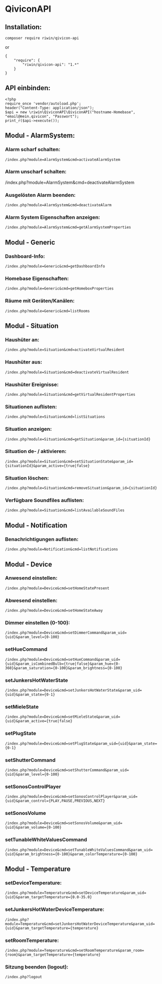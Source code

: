 # QiviconAPI

## Installation:

```
composer require riwin/qivicon-api
```

or

```
{
    "require": {
        "riwin/qivicon-api": "1.*"
    }
}
```


## API einbinden:

```
<?php
require_once 'vendor/autoload.php';
header("Content-Type: application/json");
$api = new \riwin\QiviconAPI\QiviconAPI("hostname-Homebase", "email@mein.qivicon", "Passwort");
print_r($api->execute());
```



## Modul - AlarmSystem:

### Alarm scharf schalten:
```
/index.php?module=AlarmSystem&cmd=activateAlarmSystem
```

### Alarm unscharf schalten:
/index.php?module=AlarmSystem&cmd=deactivateAlarmSystem

### Ausgelösten Alarm beenden:
```
/index.php?module=AlarmSystem&cmd=deactivateAlarm
```

### Alarm System Eigenschaften anzeigen:
```
/index.php?module=AlarmSystem&cmd=getAlarmSystemProperties
```


## Modul - Generic

### Dashboard-Info:
```
/index.php?module=Generic&cmd=getDashboardInfo
```

### Homebase Eigenschaften:
```
/index.php?module=Generic&cmd=getHomeboxProperties
```

### Räume mit Geräten/Kanälen:
```
/index.php?module=Generic&cmd=listRooms
```


## Modul - Situation

### Haushüter an:
```
/index.php?module=Situation&cmd=activateVirtualResident
```

### Haushüter aus:
```
/index.php?module=Situation&cmd=deactivateVirtualResident
```

### Haushüter Ereignisse:
```
/index.php?module=Situation&cmd=getVirtualResidentProperties
```

### Situationen auflisten:
```
/index.php?module=Situation&cmd=listSituations
```

### Situation anzeigen:
```
/index.php?module=Situation&cmd=getSituation&param_id={situationId}
```

### Situation de- / aktivieren:
```
/index.php?module=Situation&cmd=setSituationState&param_id={situationId}&param_active={true|false}
```

### Situation löschen:
```
/index.php?module=Situation&cmd=removeSituation&param_id={situationId}
```

### Verfügbare Soundfiles auflisten:
```
/index.php?module=Situation&cmd=listAvailableSoundFiles
```


## Modul - Notification

### Benachrichtigungen auflisten:
```
/index.php?module=Notification&cmd=listNotifications
```



## Modul - Device

### Anwesend einstellen:
```
/index.php?module=Device&cmd=setHomeStatePresent
```

### Abwesend einstellen:
```
/index.php?module=Device&cmd=setHomeStateAway
```

### Dimmer einstellen (0-100):
```
/index.php?module=Device&cmd=setDimmerCommand&param_uid={uid}&param_level={0-100}
```

### setHueCommand
```
/index.php?module=Device&cmd=setHueCommand&param_uid={uid}&param_isCombinedBulb={true|false}&param_hue={0-360}&param_saturation={0-100}&param_brightness={0-100}
```

### setJunkersHotWaterState
```
/index.php?module=Device&cmd=setJunkersHotWaterState&param_uid={uid}&param_state={0-1}
```

### setMieleState
```
/index.php?module=Device&cmd=setMieleState&param_uid={uid}&param_active={true|false}
```

### setPlugState
```
/index.php?module=Device&cmd=setPlugState&param_uid={uid}&param_state={0-1}
```

### setShutterCommand
```
/index.php?module=Device&cmd=setShutterCommand&param_uid={uid}&param_level={0-100}
```

### setSonosControlPlayer
```
/index.php?module=Device&cmd=setSonosControlPlayer&param_uid={uid}&param_control={PLAY,PAUSE,PREVIOUS,NEXT}
```

### setSonosVolume
```
/index.php?module=Device&cmd=setSonosVolume&param_uid={uid}&param_volume={0-100}
```

### setTunableWhiteValuesCommand
```
/index.php?module=Device&cmd=setTunableWhiteValuesCommand&param_uid={uid}&param_brightness={0-100}&param_colorTemperature={0-100}
```



## Modul - Temperature

### setDeviceTemperature:
```
/index.php?module=Temperature&cmd=setDeviceTemperature&param_uid={uid}&param_targetTemperature={0.0-35.0}
```

### setJunkersHotWaterDeviceTemperature:
```
/index.php?module=Temperature&cmd=setJunkersHotWaterDeviceTemperature&param_uid={uid}&param_targetTemperature={temperature}
```

### setRoomTemperature:
```
/index.php?module=Temperature&cmd=setRoomTemperature&param_room={room}&param_targetTemperature={temperature}
```





### Sitzung beenden (logout):
```
/index.php?logout
```

